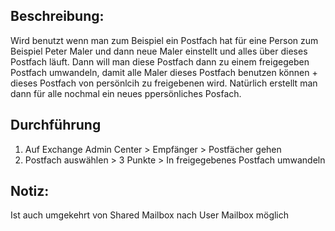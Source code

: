 ## Beschreibung:
Wird benutzt wenn man zum Beispiel ein Postfach hat für eine Person zum Beispiel Peter Maler und dann neue Maler einstellt und alles über dieses Postfach läuft.
Dann will man diese Postfach dann zu einem freigegeben Postfach umwandeln, damit alle Maler dieses Postfach benutzen können + dieses Postfach von persönlcih zu freigebenen wird.
Natürlich erstellt man dann für alle nochmal ein neues ppersönliches Posfach.

## Durchführung
1. Auf Exchange Admin Center > Empfänger > Postfächer gehen
2. Postfach auswählen > 3 Punkte > In freigegebenes Postfach umwandeln

## Notiz:
Ist auch umgekehrt von Shared Mailbox nach User Mailbox möglich
